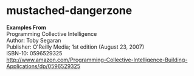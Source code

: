 mustached-dangerzone
====================

**Examples From**  
Programming Collective Intelligence  
Author: Toby Segaran  
Publisher: O'Reilly Media; 1st edition (August 23, 2007)  
ISBN-10: 0596529325  
http://www.amazon.com/Programming-Collective-Intelligence-Building-Applications/dp/0596529325
